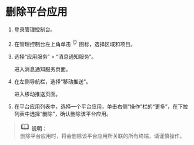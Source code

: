 # 删除平台应用<a name="ZH-CN_TOPIC_0087635481"></a>

1.  登录管理控制台。
2.  在管理控制台左上角单击![](figures/icon-region.png)图标，选择区域和项目。
3.  选择“应用服务” \> “消息通知服务”。

    进入消息通知服务页面。

4.  在左侧导航栏，选择“移动推送“。

    进入移动推送页面。

5.  在平台应用列表中，选择一个平台应用，单击右侧“操作”栏的“更多”，在下拉列表中选择“删除”，确认删除该平台应用。

>![](public_sys-resources/icon-note.gif) **说明：**   
>删除平台应用时，将会删除该平台应用所关联的所有终端，请谨慎操作。  

